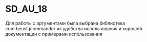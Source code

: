 # SD_AU_18
Для работы с аргументами была выбрана библиотека com.beust.jcommander из удобства использования и хорошей документации с примерами использования